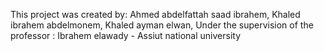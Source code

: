 This project was created by:
Ahmed abdelfattah saad ibrahem,
Khaled ibrahem abdelmonem,
Khaled ayman elwan,
Under the supervision of the professor : Ibrahem elawady - Assiut national university
